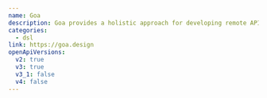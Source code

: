 ```yaml
---
name: Goa
description: Goa provides a holistic approach for developing remote APIs and microservices in Go. implementers don't have to worry about the documentation getting out of sync as Goa takes care of generating OpenAPI specifications for HTTP based services and gRPC protocol buffer files for gRPC based services
categories:
  - dsl
link: https://goa.design
openApiVersions:
  v2: true
  v3: true
  v3_1: false
  v4: false
---
```

